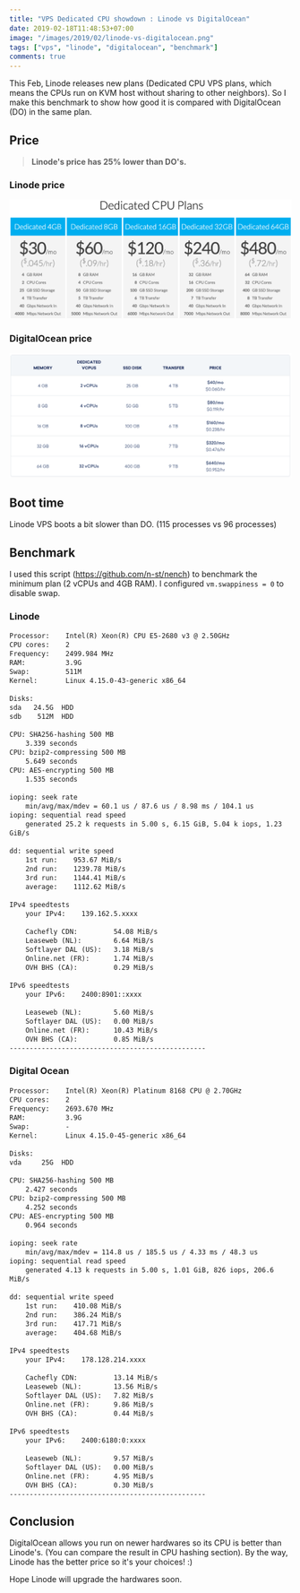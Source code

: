 ```yaml
---
title: "VPS Dedicated CPU showdown : Linode vs DigitalOcean"
date: 2019-02-18T11:48:53+07:00
image: "/images/2019/02/linode-vs-digitalocean.png"
tags: ["vps", "linode", "digitalocean", "benchmark"]
comments: true
---
```


This Feb, Linode releases new plans (Dedicated CPU VPS plans, which means the CPUs run on KVM host without sharing to other neighbors). So I make this benchmark to show how good it is compared with DigitalOcean (DO) in the same plan.

## Price

> **Linode's price has 25% lower than DO's.**

### Linode price

![linode dedicated cpu price](/images/2019/02/linode-pricing.png)

### DigitalOcean price

![digitalocean dedicated cpu price](/images/2019/02/do-pricing.png)

## Boot time

Linode VPS boots a bit slower than DO. (115 processes vs 96 processes)

## Benchmark

I used this script (https://github.com/n-st/nench) to benchmark the minimum plan (2 vCPUs and 4GB RAM). I configured `vm.swappiness = 0` to disable swap.

### Linode

```
Processor:    Intel(R) Xeon(R) CPU E5-2680 v3 @ 2.50GHz
CPU cores:    2
Frequency:    2499.984 MHz
RAM:          3.9G
Swap:         511M
Kernel:       Linux 4.15.0-43-generic x86_64

Disks:
sda   24.5G  HDD
sdb    512M  HDD

CPU: SHA256-hashing 500 MB
    3.339 seconds
CPU: bzip2-compressing 500 MB
    5.649 seconds
CPU: AES-encrypting 500 MB
    1.535 seconds

ioping: seek rate
    min/avg/max/mdev = 60.1 us / 87.6 us / 8.98 ms / 104.1 us
ioping: sequential read speed
    generated 25.2 k requests in 5.00 s, 6.15 GiB, 5.04 k iops, 1.23 GiB/s

dd: sequential write speed
    1st run:    953.67 MiB/s
    2nd run:    1239.78 MiB/s
    3rd run:    1144.41 MiB/s
    average:    1112.62 MiB/s

IPv4 speedtests
    your IPv4:    139.162.5.xxxx

    Cachefly CDN:         54.08 MiB/s
    Leaseweb (NL):        6.64 MiB/s
    Softlayer DAL (US):   3.18 MiB/s
    Online.net (FR):      1.74 MiB/s
    OVH BHS (CA):         0.29 MiB/s

IPv6 speedtests
    your IPv6:    2400:8901::xxxx

    Leaseweb (NL):        5.60 MiB/s
    Softlayer DAL (US):   0.00 MiB/s
    Online.net (FR):      10.43 MiB/s
    OVH BHS (CA):         0.85 MiB/s
-------------------------------------------------
```

### Digital Ocean

```
Processor:    Intel(R) Xeon(R) Platinum 8168 CPU @ 2.70GHz
CPU cores:    2
Frequency:    2693.670 MHz
RAM:          3.9G
Swap:         -
Kernel:       Linux 4.15.0-45-generic x86_64

Disks:
vda     25G  HDD

CPU: SHA256-hashing 500 MB
    2.427 seconds
CPU: bzip2-compressing 500 MB
    4.252 seconds
CPU: AES-encrypting 500 MB
    0.964 seconds

ioping: seek rate
    min/avg/max/mdev = 114.8 us / 185.5 us / 4.33 ms / 48.3 us
ioping: sequential read speed
    generated 4.13 k requests in 5.00 s, 1.01 GiB, 826 iops, 206.6 MiB/s

dd: sequential write speed
    1st run:    410.08 MiB/s
    2nd run:    386.24 MiB/s
    3rd run:    417.71 MiB/s
    average:    404.68 MiB/s

IPv4 speedtests
    your IPv4:    178.128.214.xxxx

    Cachefly CDN:         13.14 MiB/s
    Leaseweb (NL):        13.56 MiB/s
    Softlayer DAL (US):   7.82 MiB/s
    Online.net (FR):      9.86 MiB/s
    OVH BHS (CA):         0.44 MiB/s

IPv6 speedtests
    your IPv6:    2400:6180:0:xxxx

    Leaseweb (NL):        9.57 MiB/s
    Softlayer DAL (US):   0.00 MiB/s
    Online.net (FR):      4.95 MiB/s
    OVH BHS (CA):         0.30 MiB/s
-------------------------------------------------
```

## Conclusion

DigitalOcean allows you run on newer hardwares so its CPU is better than Linode's. (You can compare the result in CPU hashing section). By the way, Linode has the better price so it's your choices! :)

Hope Linode will upgrade the hardwares soon.
